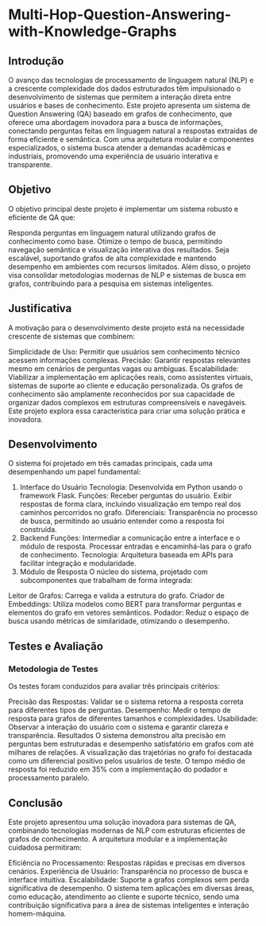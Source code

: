 # Multi-Hop-Question-Answering-with-Knowledge-Graphs
## Introdução
O avanço das tecnologias de processamento de linguagem natural (NLP) e a crescente complexidade dos dados estruturados têm impulsionado o desenvolvimento de sistemas que permitem a interação direta entre usuários e bases de conhecimento. Este projeto apresenta um sistema de Question Answering (QA) baseado em grafos de conhecimento, que oferece uma abordagem inovadora para a busca de informações, conectando perguntas feitas em linguagem natural a respostas extraídas de forma eficiente e semântica.
Com uma arquitetura modular e componentes especializados, o sistema busca atender a demandas acadêmicas e industriais, promovendo uma experiência de usuário interativa e transparente.

## Objetivo
O objetivo principal deste projeto é implementar um sistema robusto e eficiente de QA que:

Responda perguntas em linguagem natural utilizando grafos de conhecimento como base.
Otimize o tempo de busca, permitindo navegação semântica e visualização interativa dos resultados.
Seja escalável, suportando grafos de alta complexidade e mantendo desempenho em ambientes com recursos limitados.
Além disso, o projeto visa consolidar metodologias modernas de NLP e sistemas de busca em grafos, contribuindo para a pesquisa em sistemas inteligentes.

## Justificativa
A motivação para o desenvolvimento deste projeto está na necessidade crescente de sistemas que combinem:

Simplicidade de Uso: Permitir que usuários sem conhecimento técnico acessem informações complexas.
Precisão: Garantir respostas relevantes mesmo em cenários de perguntas vagas ou ambíguas.
Escalabilidade: Viabilizar a implementação em aplicações reais, como assistentes virtuais, sistemas de suporte ao cliente e educação personalizada.
Os grafos de conhecimento são amplamente reconhecidos por sua capacidade de organizar dados complexos em estruturas compreensíveis e navegáveis. Este projeto explora essa característica para criar uma solução prática e inovadora.

## Desenvolvimento
O sistema foi projetado em três camadas principais, cada uma desempenhando um papel fundamental:

1. Interface do Usuário
Tecnologia: Desenvolvida em Python usando o framework Flask.
Funções:
Receber perguntas do usuário.
Exibir respostas de forma clara, incluindo visualização em tempo real dos caminhos percorridos no grafo.
Diferenciais: Transparência no processo de busca, permitindo ao usuário entender como a resposta foi construída.
2. Backend
Funções:
Intermediar a comunicação entre a interface e o módulo de resposta.
Processar entradas e encaminhá-las para o grafo de conhecimento.
Tecnologia: Arquitetura baseada em APIs para facilitar integração e modularidade.
3. Módulo de Resposta
O núcleo do sistema, projetado com subcomponentes que trabalham de forma integrada:

Leitor de Grafos: Carrega e valida a estrutura do grafo.
Criador de Embeddings: Utiliza modelos como BERT para transformar perguntas e elementos do grafo em vetores semânticos.
Podador: Reduz o espaço de busca usando métricas de similaridade, otimizando o desempenho.

## Testes e Avaliação
### Metodologia de Testes
Os testes foram conduzidos para avaliar três principais critérios:

Precisão das Respostas: Validar se o sistema retorna a resposta correta para diferentes tipos de perguntas.
Desempenho: Medir o tempo de resposta para grafos de diferentes tamanhos e complexidades.
Usabilidade: Observar a interação do usuário com o sistema e garantir clareza e transparência.
Resultados
O sistema demonstrou alta precisão em perguntas bem estruturadas e desempenho satisfatório em grafos com até milhares de relações.
A visualização das trajetórias no grafo foi destacada como um diferencial positivo pelos usuários de teste.
O tempo médio de resposta foi reduzido em 35% com a implementação do podador e processamento paralelo.
## Conclusão
Este projeto apresentou uma solução inovadora para sistemas de QA, combinando tecnologias modernas de NLP com estruturas eficientes de grafos de conhecimento. A arquitetura modular e a implementação cuidadosa permitiram:

Eficiência no Processamento: Respostas rápidas e precisas em diversos cenários.
Experiência de Usuário: Transparência no processo de busca e interface intuitiva.
Escalabilidade: Suporte a grafos complexos sem perda significativa de desempenho.
O sistema tem aplicações em diversas áreas, como educação, atendimento ao cliente e suporte técnico, sendo uma contribuição significativa para a área de sistemas inteligentes e interação homem-máquina.
